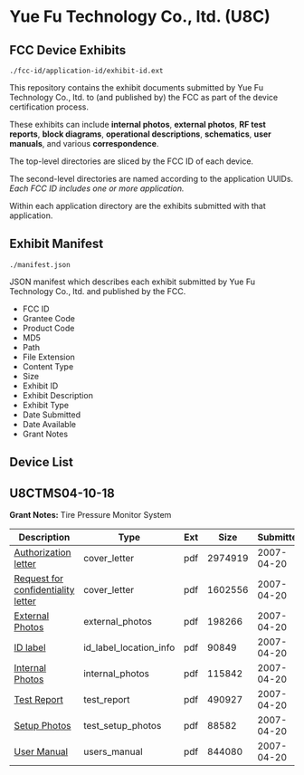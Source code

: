 # Yue Fu Technology Co., ltd. (U8C)
## FCC Device Exhibits

```
./fcc-id/application-id/exhibit-id.ext
```

This repository contains the exhibit documents submitted by Yue Fu Technology Co., ltd. to (and published by) the FCC as part of the device certification process.

These exhibits can include **internal photos**, **external photos**, **RF test reports**, **block diagrams**, **operational descriptions**, **schematics**, **user manuals**, and various **correspondence**.

The top-level directories are sliced by the FCC ID of each device.

The second-level directories are named according to the application UUIDs. *Each FCC ID includes one or more application.*

Within each application directory are the exhibits submitted with that application. 

## Exhibit Manifest

```
./manifest.json
```

JSON manifest which describes each exhibit submitted by Yue Fu Technology Co., ltd. and published by the FCC.

- FCC ID
- Grantee Code
- Product Code
- MD5
- Path
- File Extension
- Content Type
- Size
- Exhibit ID
- Exhibit Description
- Exhibit Type
- Date Submitted
- Date Available
- Grant Notes

## Device List
## U8CTMS04-10-18
**Grant Notes:** Tire Pressure Monitor System

| Description | Type | Ext | Size | Submitted | Available |
| ----------- | ---- | --- | ---- | --------- | --------- |
| [Authorization letter](U8CTMS04-10-18/02f832c7a9f4ffc7d182985de92bdd0e/783483.pdf) | cover_letter | pdf | 2974919 | 2007-04-20 | 2007-04-20 |
| [Request for confidentiality letter](U8CTMS04-10-18/02f832c7a9f4ffc7d182985de92bdd0e/783484.pdf) | cover_letter | pdf | 1602556 | 2007-04-20 | 2007-04-20 |
| [External Photos](U8CTMS04-10-18/02f832c7a9f4ffc7d182985de92bdd0e/783482.pdf) | external_photos | pdf | 198266 | 2007-04-20 | 2007-04-20 |
| [ID label](U8CTMS04-10-18/02f832c7a9f4ffc7d182985de92bdd0e/783479.pdf) | id_label_location_info | pdf | 90849 | 2007-04-20 | 2007-04-20 |
| [Internal Photos](U8CTMS04-10-18/02f832c7a9f4ffc7d182985de92bdd0e/783477.pdf) | internal_photos | pdf | 115842 | 2007-04-20 | 2007-04-20 |
| [Test Report](U8CTMS04-10-18/02f832c7a9f4ffc7d182985de92bdd0e/783478.pdf) | test_report | pdf | 490927 | 2007-04-20 | 2007-04-20 |
| [Setup Photos](U8CTMS04-10-18/02f832c7a9f4ffc7d182985de92bdd0e/783481.pdf) | test_setup_photos | pdf | 88582 | 2007-04-20 | 2007-04-20 |
| [User Manual](U8CTMS04-10-18/02f832c7a9f4ffc7d182985de92bdd0e/783480.pdf) | users_manual | pdf | 844080 | 2007-04-20 | 2007-04-20 |
